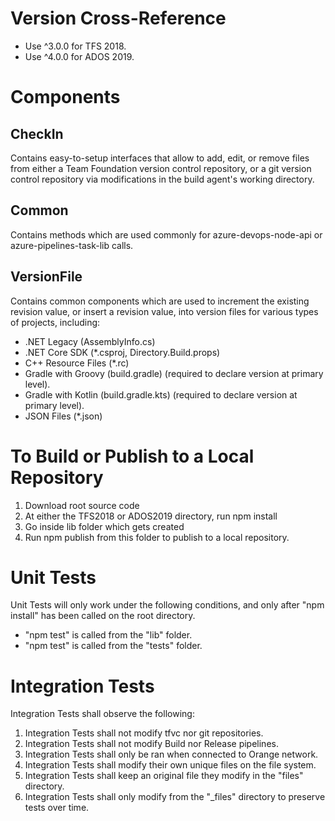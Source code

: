 # Version Cross-Reference #

* Use ^3.0.0 for TFS 2018.
* Use ^4.0.0 for ADOS 2019.

# Components #

## CheckIn ##

Contains easy-to-setup interfaces that allow to add, edit,
or remove files from either a Team Foundation version control repository,
or a git version control repository via modifications in the build agent's working directory.

## Common ##

Contains methods which are used commonly for azure-devops-node-api or azure-pipelines-task-lib calls.

## VersionFile ##

Contains common components which are used to increment the existing revision value, or insert a revision value,
into version files for various types of projects, including:
* .NET Legacy (AssemblyInfo.cs)
* .NET Core SDK (*.csproj, Directory.Build.props)
* C++ Resource Files (*.rc)
* Gradle with Groovy (build.gradle) (required to declare version at primary level).
* Gradle with Kotlin (build.gradle.kts) (required to declare version at primary level).
* JSON Files (*.json)

# To Build or Publish to a Local Repository #

1. Download root source code
2. At either the TFS2018 or ADOS2019 directory, run npm install
3. Go inside lib folder which gets created
4. Run npm publish from this folder to publish to a local repository.

# Unit Tests #

Unit Tests will only work under the following conditions, and only
after "npm install" has been called on the root directory.
* "npm test" is called from the "lib" folder.
* "npm test" is called from the "tests" folder.

# Integration Tests #

Integration Tests shall observe the following:
1. Integration Tests shall not modify tfvc nor git repositories.
2. Integration Tests shall not modify Build nor Release pipelines.
3. Integration Tests shall only be ran when connected to Orange network.
4. Integration Tests shall modify their own unique files on the file system.
5. Integration Tests shall keep an original file they modify in the "files" directory.
6. Integration Tests shall only modify from the "_files" directory to preserve tests over time.